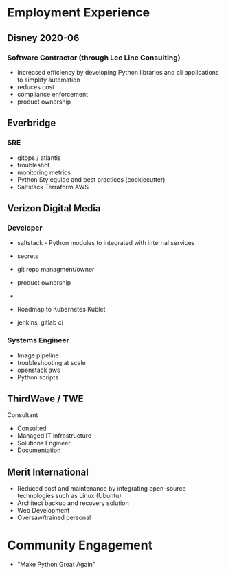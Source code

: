 
# Employment Experience
## Disney 2020-06
### Software Contractor (through Lee Line Consulting)
* increased efficiency by developing Python libraries and cli applications to simplify automation
* reduces cost
* compliance enforcement
* product ownership

## Everbridge
### SRE
* gitops / atlantis
* troubleshot
* monitoring metrics
* Python Styleguide and best practices (cookiecutter)
* Saltstack Terraform AWS

## Verizon Digital Media
### Developer
* saltstack - Python modules to integrated with internal services
* secrets
* git repo managment/owner
* product ownership
* 

* Roadmap to Kubernetes Kublet

* jenkins, gitlab ci

### Systems Engineer
* Image pipeline
* troubleshooting at scale
* openstack aws
* Python scripts

## ThirdWave / TWE
Consultant
* Consulted
* Managed IT infrastructure
* Solutions Engineer
* Documentation

## Merit International

* Reduced cost and maintenance by  integrating open-source technologies such as Linux (Ubuntu)
* Architect backup and recovery solution
* Web Development
* Oversaw/trained personal

# Community Engagement

* "Make Python Great Again"

# 

<!--stackedit_data:
eyJoaXN0b3J5IjpbODYzMTk4MjQ3LDE2MjA1MTcyMjEsMTM1MT
YyNzU0OSwtOTkwNDY3Mjg5LDIwNTIwMzc0ODgsNzYwNjczNzc4
LC02MTc2MDUxMDgsLTEzNDc4ODgyMjQsMTg4ODAwMzUzMywxMz
AyMzYzODgzXX0=
-->